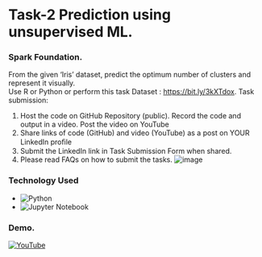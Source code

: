 # Task-2 Prediction using unsupervised ML.

### Spark Foundation.

From the given ‘Iris’ dataset, predict the optimum number of  clusters and represent it visually.  
Use R or Python or perform this task 
 Dataset : https://bit.ly/3kXTdox.
Task submission: 
1. Host the code on GitHub Repository (public). Record the code and output in a video. Post the video on YouTube 
2. Share links of code (GitHub) and video (YouTube) as a post on YOUR LinkedIn proﬁle 
3. Submit the LinkedIn link in Task Submission Form when shared. 
4. Please read FAQs on how to submit the tasks.
![image](https://user-images.githubusercontent.com/70049779/126193632-8ccc47ef-306d-4a68-a84b-ef5ef6f2ca0a.png)

### Technology Used
 
 * ![Python](https://img.shields.io/badge/python-3670A0?style=for-the-badge&logo=python&logoColor=ffdd54)
 * ![Jupyter Notebook](https://img.shields.io/badge/jupyter-%23FA0F00.svg?style=for-the-badge&logo=jupyter&logoColor=white)


### Demo.

[![YouTube](https://img.shields.io/badge/YouTube-%23FF0000.svg?style=for-the-badge&logo=YouTube&logoColor=white)](https://www.youtube.com/watch?v=MSAvnfcE2Ic&list=PLKlw4lXUW9m5vZM49Dp_2HHioHWu6_GNr)
